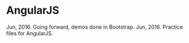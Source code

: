 # AngularJS

Jun, 2016. Going forward, demos done in Bootstrap.
Jun, 2016. Practice files for AngularJS.